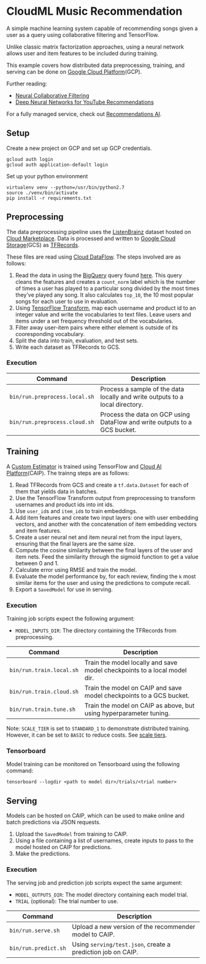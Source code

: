 # CloudML Music Recommendation
A simple machine learning system capable of recommending songs given a user as a query
using collaborative filtering and TensorFlow.

Unlike classic matrix factorization approaches, using a neural network allows
user and item features to be included during training. 

This example covers how distributed data preprocessing, training, and serving
can be done on [Google Cloud Platform](https://cloud.google.com/)(GCP).

Further reading:
  - [Neural Collaborative Filtering](https://arxiv.org/abs/1708.05031)
  - [Deep Neural Networks for YouTube Recommendations](https://ai.google/research/pubs/pub45530)

For a fully managed service, check out [Recommendations
AI](https://cloud.google.com/recommendations/).

## Setup
Create a new project on GCP and set up GCP credentials.
```shell
gcloud auth login
gcloud auth application-default login
```

Set up your python environment
```shell
virtualenv venv --python=/usr/bin/python2.7
source ./venv/bin/activate
pip install -r requirements.txt
```

## Preprocessing
The data preprocessing pipeline uses the
[ListenBrainz](https://console.cloud.google.com/marketplace/details/metabrainz/listenbrainz)
dataset hosted on [Cloud
Marketplace](https://console.cloud.google.com/marketplace). Data is processed
and written to [Google Cloud Storage](https://cloud.google.com/storage/)(GCS) as
[TFRecords](https://www.tensorflow.org/tutorials/load_data/tf_records).

These files are read using [Cloud DataFlow](https://cloud.google.com/dataflow/).
The steps involved are as follows:
1. Read the data in using the
   [BigQuery](https://cloud.google.com/bigquery/) query found
   [here](trainer/query.py).
   This query cleans the features and creates a `count_norm` label which is the
   number of times a user has played to a particular song divided by the most
   times they've played any song. It also calculates `top_10`, the 10 most
   popular songs for each user to use in evaluation.
2. Using [TensorFlow
   Transform](https://www.tensorflow.org/tfx/transform/get_started), map each
   username and product id to an integer value and write the vocabularies to
   text files. Leave users and items under a set frequency threshold out of the
   vocabularies.
3. Filter away user-item pairs where either element is outside of its
   cooresponding vocabulary.
4. Split the data into train, evaluation, and test sets.
5. Write each dataset as TFRecords to GCS.

### Execution
| Command | Description |
|---------|-------------|
| `bin/run.preprocess.local.sh` | Process a sample of the data locally and write outputs to a local directory. |
| `bin/run.preprocess.cloud.sh` | Process the data on GCP using DataFlow and write outputs to a GCS bucket. |


## Training
A [Custom Estimator](https://www.tensorflow.org/guide/custom_estimators) is
trained using TensorFlow and [Cloud AI Platform](https://cloud.google.com/ai-platform/)(CAIP).
The trainng steps are as follows:
1. Read TFRecords from GCS and create a `tf.data.Dataset` for each of them that
   yields data in batches.
2. Use the TensorFlow Transform output from preprocessing to transform usernames
   and product ids into int ids.
3. Use `user_id`s and `item_id`s to train embeddings.
4. Add item features and create two input layers: one with user embedding
   vectors, and another with the concatenation of item embedding vectors and
   item features.
5. Create a user neural net and item neural net from the input layers, ensuring
   that the final layers are the same size.
6. Compute the cosine similarity between the final layers of the user and item
   nets. Feed the similarity through the sigmoid function to get a value between
   0 and 1.
7. Calculate error using RMSE and train the model.
8. Evaluate the model performance by, for each review, finding the `k` most
   similar items for the user and using the predictions to compute recall.
9. Export a `SavedModel` for use in serving.

### Execution
Training job scripts expect the following argument:
- `MODEL_INPUTS_DIR`: The directory containing the TFRecords from preprocessing.

| Command | Description |
|---------|-------------|
| `bin/run.train.local.sh` | Train the model locally and save model checkpoints to a local model dir. |
| `bin/run.train.cloud.sh` | Train the model on CAIP and save model checkpoints to a GCS bucket. |
| `bin/run.train.tune.sh` | Train the model on CAIP as above, but using hyperparameter tuning. |

Note: `SCALE_TIER` is set to `STANDARD_1` to demonstrate distributed training.
However, it can be set to `BASIC` to reduce costs. See [scale
tiers](https://cloud.google.com/ml-engine/docs/tensorflow/machine-types).

### Tensorboard
Model training can be monitored on Tensorboard using the following command:
```shell
tensorboard --logdir <path to model dir>/trials/<trial number>
```

## Serving
Models can be hosted on CAIP, which can be used to make online and batch predictions via JSON requests.
1. Upload the `SavedModel` from training to CAIP.
2. Using a file containing a list of usernames, create inputs to pass to the
   model hosted on CAIP for predictions.
3. Make the predictions.

### Execution
The serving job and prediction job scripts expect the same argument:
- `MODEL_OUTPUTS_DIR`: The model directory containing each model trial.
- `TRIAL` (optional): The trial number to use.

| Command | Description |
|---------|-------------|
| `bin/run.serve.sh` | Upload a new version of the recommender model to CAIP. |
| `bin/run.predict.sh` | Using `serving/test.json`, create a prediction job on CAIP. |
